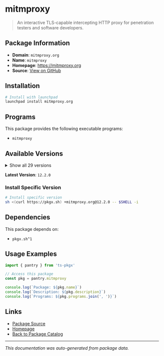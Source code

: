 # mitmproxy

> An interactive TLS-capable intercepting HTTP proxy for penetration testers and software developers.

## Package Information

- **Domain**: `mitmproxy.org`
- **Name**: `mitmproxy`
- **Homepage**: https://mitmproxy.org
- **Source**: [View on GitHub](https://github.com/pkgxdev/pantry/tree/main/projects/mitmproxy.org/package.yml)

## Installation

```bash
# Install with launchpad
launchpad install mitmproxy.org
```

## Programs

This package provides the following executable programs:

- `mitmproxy`

## Available Versions

<details>
<summary>Show all 29 versions</summary>

- `12.2.0`, `12.1.2`, `12.1.1`, `12.1.0`, `12.0.1`
- `12.0.0`, `11.1.3`, `11.1.2`, `11.1.1`, `11.1.0`
- `11.0.2`, `11.0.1`, `11.0.0`, `10.4.2`, `10.4.1`
- `10.4.0`, `10.3.0`, `10.2.4`, `10.2.3`, `10.2.2`
- `10.2.1`, `10.2.0`, `10.1.6`, `10.1.5`, `10.1.4`
- `10.1.3`, `10.1.2`, `10.1.1`, `10.1.0`

</details>

**Latest Version**: `12.2.0`

### Install Specific Version

```bash
# Install specific version
sh <(curl https://pkgx.sh) +mitmproxy.org@12.2.0 -- $SHELL -i
```

## Dependencies

This package depends on:

- `pkgx.sh^1`

## Usage Examples

```typescript
import { pantry } from 'ts-pkgx'

// Access this package
const pkg = pantry.mitmproxy

console.log(`Package: ${pkg.name}`)
console.log(`Description: ${pkg.description}`)
console.log(`Programs: ${pkg.programs.join(', ')}`)
```

## Links

- [Package Source](https://github.com/pkgxdev/pantry/tree/main/projects/mitmproxy.org/package.yml)
- [Homepage](https://mitmproxy.org)
- [Back to Package Catalog](../../package-catalog.md)

---

*This documentation was auto-generated from package data.*

